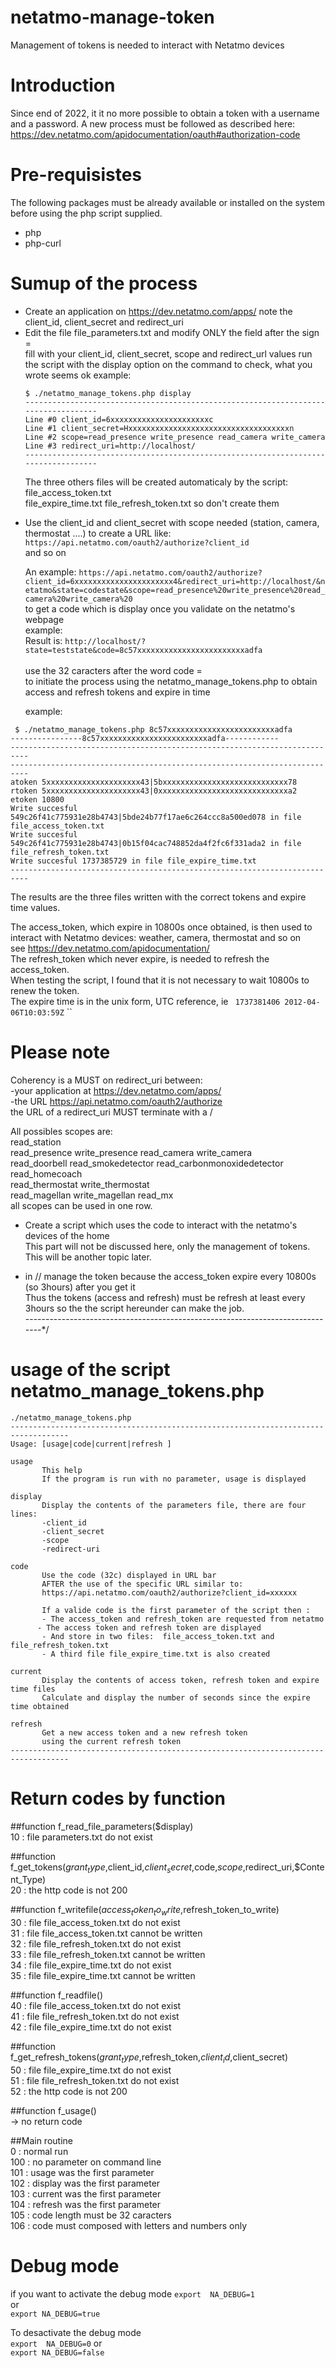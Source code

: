 # netatmo-manage-token
Management of tokens is needed to interact with Netatmo devices

# Introduction 
Since end of 2022, it it no more possible to obtain a token with a username and a password.
A new process must be followed as described here:
https://dev.netatmo.com/apidocumentation/oauth#authorization-code 

# Pre-requisistes
  The following packages must be already available or installed on the system before using the php script supplied.
  - php
  - php-curl

# Sumup of the process

* Create an application on https://dev.netatmo.com/apps/
  note the client_id, client_secret and redirect_uri
* Edit the file file_parameters.txt 
  and modify ONLY the field after the sign =  
  fill with your client_id, client_secret, scope and redirect_url values
  run the script with the display option on the command to check, what you wrote seems ok
  example:
  ```
  $ ./netatmo_manage_tokens.php display
  -----------------------------------------------------------------------------------
  Line #0 client_id=6xxxxxxxxxxxxxxxxxxxxxxc 
  Line #1 client_secret=Hxxxxxxxxxxxxxxxxxxxxxxxxxxxxxxxxxxxxn
  Line #2 scope=read_presence write_presence read_camera write_camera
  Line #3 redirect_uri=http://localhost/ 
  -----------------------------------------------------------------------------------
  ```
  The three others files will be created automaticaly by the script:
    file_access_token.txt  
    file_expire_time.txt
    file_refresh_token.txt
  so don't create them
 
- Use the client_id and client_secret with scope needed (station, camera, thermostat ....)
   to create a URL like: <br/>
   ```https://api.netatmo.com/oauth2/authorize?client_id ``` <br/>
   and so on
      
   An example:
  ``https://api.netatmo.com/oauth2/authorize?client_id=6xxxxxxxxxxxxxxxxxxxxxx4&redirect_uri=http://localhost/&netatmo&state=codestate&scope=read_presence%20write_presence%20read_camera%20write_camera%20`` <br/>
  to get a code which is display once you validate on the netatmo's webpage  
  example:  
  Result is:  ``http://localhost/?state=teststate&code=8c57xxxxxxxxxxxxxxxxxxxxxxxxadfa``<br/>  
  use the 32 caracters after the word code =  
  to initiate the process using the netatmo_manage_tokens.php to obtain access and refresh tokens and expire in time  

  example:
 ``` 
  $ ./netatmo_manage_tokens.php 8c57xxxxxxxxxxxxxxxxxxxxxxxxadfa
 ----------------8c57xxxxxxxxxxxxxxxxxxxxxxxxadfa------------
 --------------------------------------------------------------------------
 --------------------------------------------------------------------------
 atoken 5xxxxxxxxxxxxxxxxxxxxx43|5bxxxxxxxxxxxxxxxxxxxxxxxxxxxx78
 rtoken 5xxxxxxxxxxxxxxxxxxxxx43|0xxxxxxxxxxxxxxxxxxxxxxxxxxxxxa2
 etoken 10800
 Write succesful 549c26f41c775931e28b4743|5bde24b77f17ae6c264ccc8a500ed078 in file file_access_token.txt
 Write succesful 549c26f41c775931e28b4743|0b15f04cac748852da4f2fc6f331ada2 in file file_refresh_token.txt
 Write succesful 1737385729 in file file_expire_time.txt
 --------------------------------------------------------------------------
 ```
 The results are the three files written with the correct tokens and expire time values.   
 
 The access_token, which expire in 10800s once obtained, is then used to interact with Netatmo devices: weather, camera, thermostat and so on  
 see https://dev.netatmo.com/apidocumentation/  
 The refresh_token which never expire, is needed to refresh the access_token.  
 When testing the script, I found that it is not necessary to wait 10800s to renew the token.  
 The expire time is in the unix form, UTC reference, ie 
` 1737381406
2012-04-06T10:03:59Z`
``

# Please note
Coherency is a MUST on redirect_uri  between:  
        -your application at https://dev.netatmo.com/apps/  
        -the URL https://api.netatmo.com/oauth2/authorize  
        the URL of a redirect_uri MUST terminate with a /  

All possibles scopes are:  
        read_station  
        read_presence write_presence read_camera write_camera  
        read_doorbell read_smokedetector read_carbonmonoxidedetector read_homecoach  
        read_thermostat write_thermostat  
        read_magellan write_magellan read_mx  
  all scopes can be used in one row.  


- Create a script which uses the code to interact with the netatmo's devices of the home  
  This part will not be discussed here, only the management of tokens. This will be another topic later.  

- in // manage the token because the access_token expire every 10800s (so 3hours) after you get it  
  Thus the tokens (access and refresh) must be refresh at least every 3hours so the the script hereunder can make the job.  
  ------------------------------------------------------------------------------*/  

# usage of the script netatmo_manage_tokens.php

  ```
./netatmo_manage_tokens.php
 -----------------------------------------------------------------------------------
 Usage: [usage|code|current|refresh ]

 usage
         This help
         If the program is run with no parameter, usage is displayed

 display
         Display the contents of the parameters file, there are four lines:
         -client_id
         -client_secret
         -scope
         -redirect-uri

 code
         Use the code (32c) displayed in URL bar
         AFTER the use of the specific URL similar to:
         https://api.netatmo.com/oauth2/authorize?client_id=xxxxxx

         If a valide code is the first parameter of the script then :
         - The access_token and refresh_token are requested from netatmo
        - The access token and refresh token are displayed
         - And store in two files:  file_access_token.txt and file_refresh_token.txt
         - A third file file_expire_time.txt is also created

 current
         Display the contents of access token, refresh token and expire time files
         Calculate and display the number of seconds since the expire time obtained

 refresh
         Get a new access token and a new refresh token
         using the current refresh token
 -----------------------------------------------------------------------------------
  ```

# Return codes by function

##function f_read_file_parameters($display)  
   10 : file parameters.txt do not exist

##function f_get_tokens($grant_type,$client_id,$client_secret,$code,$scope,$redirect_uri,$Content_Type)   
   20 : the http code is not 200  

##function f_writefile($access_token_to_write,$refresh_token_to_write)  
   30 : file file_access_token.txt do not exist  
   31 : file file_access_token.txt cannot be written  
   32 : file file_refresh_token.txt do not exist  
   33 : file file_refresh_token.txt cannot be written  
   34 : file file_expire_time.txt do not exist  
   35 : file file_expire_time.txt cannot be written  

##function f_readfile()  
   40 : file file_access_token.txt do not exist  
   41 : file file_refresh_token.txt do not exist  
   42 : file file_expire_time.txt do not exist  

##function f_get_refresh_tokens($grant_type,$refresh_token,$client_id,$client_secret)  
   50 : file file_expire_time.txt do not exist  
   51 : file file_refresh_token.txt do not exist  
   52 : the http code is not 200  

##function f_usage()  
 -> no return code  

##Main routine  
      0 : normal run  
    100 : no parameter on command line  
    101 : usage was the first parameter  
    102 : display was the first parameter  
    103 : current was the first parameter  
    104 : refresh was the first parameter  
    105 : code length must be 32 caracters  
    106 : code must composed with letters and numbers only  

# Debug mode
if you want to activate the debug mode 
``export  NA_DEBUG=1``  
or  
``export NA_DEBUG=true``  

To desactivate the debug mode  
``export  NA_DEBUG=0``
or  
``export NA_DEBUG=false``
